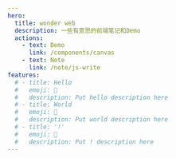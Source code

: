 ```yaml
---
hero:
  title: wonder web
  description: 一些有意思的前端笔记和Demo
  actions:
    - text: Demo
      link: /components/canvas
    - text: Note
      link: /note/js-write
features:
  # - title: Hello
  #   emoji: 💎
  #   description: Put hello description here
  # - title: World
  #   emoji: 🌈
  #   description: Put world description here
  # - title: '!'
  #   emoji: 🚀
  #   description: Put ! description here
---
```

